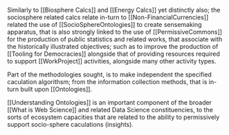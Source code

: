 Similarly to [[Biosphere Calcs]] and [[Energy Calcs]] yet distinctly also; the sociosphere related calcs relate in-turn to [[Non-FinancialCurrencies]] related the use of [[SocioSphereOntologies]] to create sensemaking apparatus, that is also strongly linked to the use of [[PermissiveCommons]] for the production of public statistics and related works, that associate with the historically illustrated objectives; such as to improve the production of [[Tooling for Democracies]] alongside that of providing resources required to support [[WorkProject]] activities, alongside many other activity types.

Part of the methodologies sought, is to make independent the specified caculation algorithsm; from the information collection methods, that is in-turn built upon [[Ontologies]].

[[Understanding Ontologies]] is an important component of the broader [[What is Web Science]] and related Data Science constituencies, to the sorts of ecosystem capacities that are related to the ability to permissively support socio-sphere caculations (insights). 


